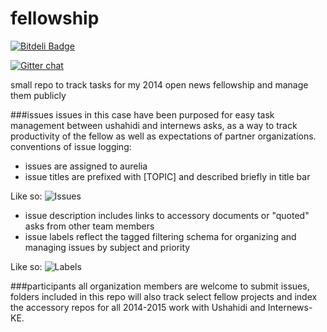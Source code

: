 fellowship
==========

[![Bitdeli Badge](https://d2weczhvl823v0.cloudfront.net/auremoser/fellowship/trend.png)](https://bitdeli.com/free "Bitdeli Badge")

[![Gitter chat](https://badges.gitter.im/auremoser/fellowship.png)](https://gitter.im/auremoser/fellowship)

small repo to track tasks for my 2014 open news fellowship and manage them publicly

###issues
issues in this case have been purposed for easy task management between ushahidi and internews asks, as a way to track productivity of the fellow as well as expectations of partner organizations.
conventions of issue logging:
* issues are assigned to aurelia
* issue titles are prefixed with [TOPIC] and described briefly in title bar

Like so:
![Issues](https://raw.github.com/auremoser/images/master/issues.png)

* issue description includes links to accessory documents or "quoted" asks from other team members
* issue labels reflect the tagged filtering schema for organizing and managing issues by subject and priority

Like so:
![Labels](https://raw.github.com/auremoser/images/master/labels.png)


###participants
all organization members are welcome to submit issues, folders included in this repo will also track select fellow projects and index the accessory repos for all 2014-2015 work with Ushahidi and Internews-KE.






